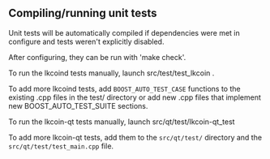 Compiling/running unit tests
------------------------------------

Unit tests will be automatically compiled if dependencies were met in configure
and tests weren't explicitly disabled.

After configuring, they can be run with 'make check'.

To run the lkcoind tests manually, launch src/test/test_lkcoin .

To add more lkcoind tests, add `BOOST_AUTO_TEST_CASE` functions to the existing
.cpp files in the test/ directory or add new .cpp files that
implement new BOOST_AUTO_TEST_SUITE sections.

To run the lkcoin-qt tests manually, launch src/qt/test/lkcoin-qt_test

To add more lkcoin-qt tests, add them to the `src/qt/test/` directory and
the `src/qt/test/test_main.cpp` file.
